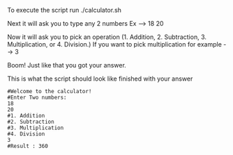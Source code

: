 To execute the script run ./calculator.sh

Next it will ask you to type any 2 numbers
Ex --> 
18
20

Now it will ask you to pick an operation (1. Addition, 2. Subtraction, 3. Multiplication, or 4. Division.)
If you want to pick multiplication for example -->
3

Boom!
Just like that you got your answer.

This is what the script should look like finished with your answer

```
#Welcome to the calculator!
#Enter Two numbers:
18
20
#1. Addition
#2. Subtraction
#3. Multiplication
#4. Division
3
#Result : 360
```
